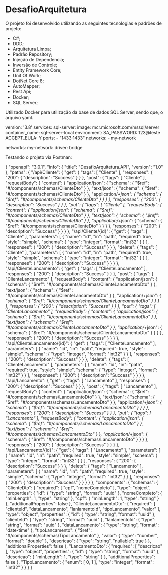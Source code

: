 # DesafioArquitetura

O projeto foi desenvolvido utilizando as seguintes tecnologias e padrões de projeto:

* C#;
* DDD;
* Arquitetura Limpa;
* Padrão Repository;
* Injeção de Dependencia;
* Inversão de Controle;
* Entity Framework Core;
* Unit Of Work;
* DotNet Core 8;
* AutoMapper;
* Rest Api;
* Docker;
* SQL Server;

Utilizado Docker para utilização da base de dados SQL Server, sendo que, o arquivo yaml.

version: '3.8'
services:
  sql-server:
    image: mcr.microsoft.com/mssql/server
    container_name: sql-server-local
    environment:
      SA_PASSWORD: 123@teste
      ACCEPT_EULA: Y
    ports:
      - "1433:1433"
    networks:
      - my-network

networks:
  my-network:
    driver: bridge


Testando o projeto via Postman:

{
  "openapi": "3.0.1",
  "info": {
    "title": "DesafioArquitetura.API",
    "version": "1.0"
  },
  "paths": {
    "/api/Cliente": {
      "get": {
        "tags": [
          "Cliente"
        ],
        "responses": {
          "200": {
            "description": "Success"
          }
        }
      },
      "post": {
        "tags": [
          "Cliente"
        ],
        "requestBody": {
          "content": {
            "application/json": {
              "schema": {
                "$ref": "#/components/schemas/ClienteDto"
              }
            },
            "text/json": {
              "schema": {
                "$ref": "#/components/schemas/ClienteDto"
              }
            },
            "application/*+json": {
              "schema": {
                "$ref": "#/components/schemas/ClienteDto"
              }
            }
          }
        },
        "responses": {
          "200": {
            "description": "Success"
          }
        }
      },
      "put": {
        "tags": [
          "Cliente"
        ],
        "requestBody": {
          "content": {
            "application/json": {
              "schema": {
                "$ref": "#/components/schemas/ClienteDto"
              }
            },
            "text/json": {
              "schema": {
                "$ref": "#/components/schemas/ClienteDto"
              }
            },
            "application/*+json": {
              "schema": {
                "$ref": "#/components/schemas/ClienteDto"
              }
            }
          }
        },
        "responses": {
          "200": {
            "description": "Success"
          }
        }
      }
    },
    "/api/Cliente/{id}": {
      "get": {
        "tags": [
          "Cliente"
        ],
        "parameters": [
          {
            "name": "id",
            "in": "path",
            "required": true,
            "style": "simple",
            "schema": {
              "type": "integer",
              "format": "int32"
            }
          }
        ],
        "responses": {
          "200": {
            "description": "Success"
          }
        }
      },
      "delete": {
        "tags": [
          "Cliente"
        ],
        "parameters": [
          {
            "name": "id",
            "in": "path",
            "required": true,
            "style": "simple",
            "schema": {
              "type": "integer",
              "format": "int32"
            }
          }
        ],
        "responses": {
          "200": {
            "description": "Success"
          }
        }
      }
    },
    "/api/ClienteLancamento": {
      "get": {
        "tags": [
          "ClienteLancamento"
        ],
        "responses": {
          "200": {
            "description": "Success"
          }
        }
      },
      "post": {
        "tags": [
          "ClienteLancamento"
        ],
        "requestBody": {
          "content": {
            "application/json": {
              "schema": {
                "$ref": "#/components/schemas/ClienteLancamentoDto"
              }
            },
            "text/json": {
              "schema": {
                "$ref": "#/components/schemas/ClienteLancamentoDto"
              }
            },
            "application/*+json": {
              "schema": {
                "$ref": "#/components/schemas/ClienteLancamentoDto"
              }
            }
          }
        },
        "responses": {
          "200": {
            "description": "Success"
          }
        }
      },
      "put": {
        "tags": [
          "ClienteLancamento"
        ],
        "requestBody": {
          "content": {
            "application/json": {
              "schema": {
                "$ref": "#/components/schemas/ClienteLancamentoDto"
              }
            },
            "text/json": {
              "schema": {
                "$ref": "#/components/schemas/ClienteLancamentoDto"
              }
            },
            "application/*+json": {
              "schema": {
                "$ref": "#/components/schemas/ClienteLancamentoDto"
              }
            }
          }
        },
        "responses": {
          "200": {
            "description": "Success"
          }
        }
      }
    },
    "/api/ClienteLancamento/{id}": {
      "get": {
        "tags": [
          "ClienteLancamento"
        ],
        "parameters": [
          {
            "name": "id",
            "in": "path",
            "required": true,
            "style": "simple",
            "schema": {
              "type": "integer",
              "format": "int32"
            }
          }
        ],
        "responses": {
          "200": {
            "description": "Success"
          }
        }
      },
      "delete": {
        "tags": [
          "ClienteLancamento"
        ],
        "parameters": [
          {
            "name": "id",
            "in": "path",
            "required": true,
            "style": "simple",
            "schema": {
              "type": "integer",
              "format": "int32"
            }
          }
        ],
        "responses": {
          "200": {
            "description": "Success"
          }
        }
      }
    },
    "/api/Lancamento": {
      "get": {
        "tags": [
          "Lancamento"
        ],
        "responses": {
          "200": {
            "description": "Success"
          }
        }
      },
      "post": {
        "tags": [
          "Lancamento"
        ],
        "requestBody": {
          "content": {
            "application/json": {
              "schema": {
                "$ref": "#/components/schemas/LancamentoDto"
              }
            },
            "text/json": {
              "schema": {
                "$ref": "#/components/schemas/LancamentoDto"
              }
            },
            "application/*+json": {
              "schema": {
                "$ref": "#/components/schemas/LancamentoDto"
              }
            }
          }
        },
        "responses": {
          "200": {
            "description": "Success"
          }
        }
      },
      "put": {
        "tags": [
          "Lancamento"
        ],
        "requestBody": {
          "content": {
            "application/json": {
              "schema": {
                "$ref": "#/components/schemas/LancamentoDto"
              }
            },
            "text/json": {
              "schema": {
                "$ref": "#/components/schemas/LancamentoDto"
              }
            },
            "application/*+json": {
              "schema": {
                "$ref": "#/components/schemas/LancamentoDto"
              }
            }
          }
        },
        "responses": {
          "200": {
            "description": "Success"
          }
        }
      }
    },
    "/api/Lancamento/{id}": {
      "get": {
        "tags": [
          "Lancamento"
        ],
        "parameters": [
          {
            "name": "id",
            "in": "path",
            "required": true,
            "style": "simple",
            "schema": {
              "type": "integer",
              "format": "int32"
            }
          }
        ],
        "responses": {
          "200": {
            "description": "Success"
          }
        }
      },
      "delete": {
        "tags": [
          "Lancamento"
        ],
        "parameters": [
          {
            "name": "id",
            "in": "path",
            "required": true,
            "style": "simple",
            "schema": {
              "type": "integer",
              "format": "int32"
            }
          }
        ],
        "responses": {
          "200": {
            "description": "Success"
          }
        }
      }
    }
  },
  "components": {
    "schemas": {
      "ClienteDto": {
        "required": [
          "cpf",
          "nomeCompleto"
        ],
        "type": "object",
        "properties": {
          "id": {
            "type": "string",
            "format": "uuid"
          },
          "nomeCompleto": {
            "minLength": 1,
            "type": "string"
          },
          "cpf": {
            "minLength": 1,
            "type": "string"
          }
        },
        "additionalProperties": false
      },
      "ClienteLancamentoDto": {
        "required": [
          "clienteId",
          "dataLancamento",
          "lanlamentoId",
          "tipoLancamento",
          "valor"
        ],
        "type": "object",
        "properties": {
          "id": {
            "type": "string",
            "format": "uuid"
          },
          "clienteId": {
            "type": "string",
            "format": "uuid"
          },
          "lanlamentoId": {
            "type": "string",
            "format": "uuid"
          },
          "dataLancamento": {
            "type": "string",
            "format": "date-time"
          },
          "tipoLancamento": {
            "$ref": "#/components/schemas/TipoLancamento"
          },
          "valor": {
            "type": "number",
            "format": "double"
          },
          "descricao": {
            "type": "string",
            "nullable": true
          }
        },
        "additionalProperties": false
      },
      "LancamentoDto": {
        "required": [
          "descricao"
        ],
        "type": "object",
        "properties": {
          "id": {
            "type": "string",
            "format": "uuid"
          },
          "descricao": {
            "minLength": 1,
            "type": "string"
          }
        },
        "additionalProperties": false
      },
      "TipoLancamento": {
        "enum": [
          0,
          1
        ],
        "type": "integer",
        "format": "int32"
      }
    }
  }
}
